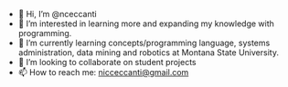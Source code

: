 - 👋 Hi, I’m @nceccanti
- 👀 I’m interested in learning more and expanding my knowledge with programming.
- 🌱 I’m currently learning concepts/programming language, systems administration, data mining and robotics at Montana State University.
- 💞️ I’m looking to collaborate on student projects
- 📫 How to reach me: nicceccanti@gmail.com

<!---
nceccanti/nceccanti is a ✨ special ✨ repository because its `README.md` (this file) appears on your GitHub profile.
You can click the Preview link to take a look at your changes.
--->
